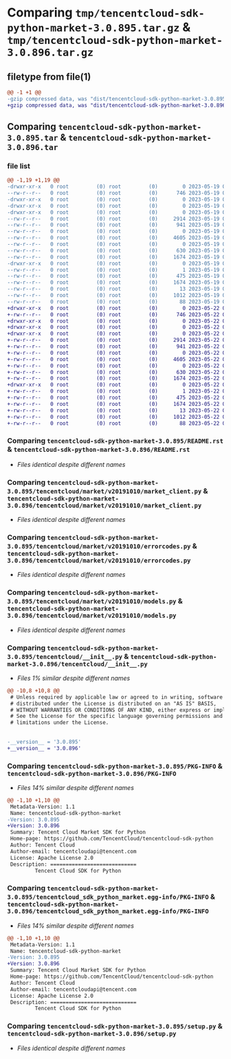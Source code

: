 # Comparing `tmp/tencentcloud-sdk-python-market-3.0.895.tar.gz` & `tmp/tencentcloud-sdk-python-market-3.0.896.tar.gz`

## filetype from file(1)

```diff
@@ -1 +1 @@
-gzip compressed data, was "dist/tencentcloud-sdk-python-market-3.0.895.tar", last modified: Fri May 19 02:54:56 2023, max compression
+gzip compressed data, was "dist/tencentcloud-sdk-python-market-3.0.896.tar", last modified: Mon May 22 00:27:22 2023, max compression
```

## Comparing `tencentcloud-sdk-python-market-3.0.895.tar` & `tencentcloud-sdk-python-market-3.0.896.tar`

### file list

```diff
@@ -1,19 +1,19 @@
-drwxr-xr-x   0 root         (0) root         (0)        0 2023-05-19 02:54:56.000000 tencentcloud-sdk-python-market-3.0.895/
--rw-r--r--   0 root         (0) root         (0)      746 2023-05-19 02:54:56.000000 tencentcloud-sdk-python-market-3.0.895/README.rst
-drwxr-xr-x   0 root         (0) root         (0)        0 2023-05-19 02:54:56.000000 tencentcloud-sdk-python-market-3.0.895/tencentcloud/
-drwxr-xr-x   0 root         (0) root         (0)        0 2023-05-19 02:54:56.000000 tencentcloud-sdk-python-market-3.0.895/tencentcloud/market/
-drwxr-xr-x   0 root         (0) root         (0)        0 2023-05-19 02:54:56.000000 tencentcloud-sdk-python-market-3.0.895/tencentcloud/market/v20191010/
--rw-r--r--   0 root         (0) root         (0)     2914 2023-05-19 02:54:56.000000 tencentcloud-sdk-python-market-3.0.895/tencentcloud/market/v20191010/market_client.py
--rw-r--r--   0 root         (0) root         (0)      941 2023-05-19 02:54:56.000000 tencentcloud-sdk-python-market-3.0.895/tencentcloud/market/v20191010/errorcodes.py
--rw-r--r--   0 root         (0) root         (0)        0 2023-05-19 02:54:56.000000 tencentcloud-sdk-python-market-3.0.895/tencentcloud/market/v20191010/__init__.py
--rw-r--r--   0 root         (0) root         (0)     4605 2023-05-19 02:54:56.000000 tencentcloud-sdk-python-market-3.0.895/tencentcloud/market/v20191010/models.py
--rw-r--r--   0 root         (0) root         (0)        0 2023-05-19 02:54:56.000000 tencentcloud-sdk-python-market-3.0.895/tencentcloud/market/__init__.py
--rw-r--r--   0 root         (0) root         (0)      630 2023-05-19 02:54:56.000000 tencentcloud-sdk-python-market-3.0.895/tencentcloud/__init__.py
--rw-r--r--   0 root         (0) root         (0)     1674 2023-05-19 02:54:56.000000 tencentcloud-sdk-python-market-3.0.895/PKG-INFO
-drwxr-xr-x   0 root         (0) root         (0)        0 2023-05-19 02:54:56.000000 tencentcloud-sdk-python-market-3.0.895/tencentcloud_sdk_python_market.egg-info/
--rw-r--r--   0 root         (0) root         (0)        1 2023-05-19 02:54:56.000000 tencentcloud-sdk-python-market-3.0.895/tencentcloud_sdk_python_market.egg-info/dependency_links.txt
--rw-r--r--   0 root         (0) root         (0)      475 2023-05-19 02:54:56.000000 tencentcloud-sdk-python-market-3.0.895/tencentcloud_sdk_python_market.egg-info/SOURCES.txt
--rw-r--r--   0 root         (0) root         (0)     1674 2023-05-19 02:54:56.000000 tencentcloud-sdk-python-market-3.0.895/tencentcloud_sdk_python_market.egg-info/PKG-INFO
--rw-r--r--   0 root         (0) root         (0)       13 2023-05-19 02:54:56.000000 tencentcloud-sdk-python-market-3.0.895/tencentcloud_sdk_python_market.egg-info/top_level.txt
--rw-r--r--   0 root         (0) root         (0)     1012 2023-05-19 02:54:56.000000 tencentcloud-sdk-python-market-3.0.895/setup.py
--rw-r--r--   0 root         (0) root         (0)       88 2023-05-19 02:54:56.000000 tencentcloud-sdk-python-market-3.0.895/setup.cfg
+drwxr-xr-x   0 root         (0) root         (0)        0 2023-05-22 00:27:22.000000 tencentcloud-sdk-python-market-3.0.896/
+-rw-r--r--   0 root         (0) root         (0)      746 2023-05-22 00:27:22.000000 tencentcloud-sdk-python-market-3.0.896/README.rst
+drwxr-xr-x   0 root         (0) root         (0)        0 2023-05-22 00:27:22.000000 tencentcloud-sdk-python-market-3.0.896/tencentcloud/
+drwxr-xr-x   0 root         (0) root         (0)        0 2023-05-22 00:27:22.000000 tencentcloud-sdk-python-market-3.0.896/tencentcloud/market/
+drwxr-xr-x   0 root         (0) root         (0)        0 2023-05-22 00:27:22.000000 tencentcloud-sdk-python-market-3.0.896/tencentcloud/market/v20191010/
+-rw-r--r--   0 root         (0) root         (0)     2914 2023-05-22 00:27:22.000000 tencentcloud-sdk-python-market-3.0.896/tencentcloud/market/v20191010/market_client.py
+-rw-r--r--   0 root         (0) root         (0)      941 2023-05-22 00:27:22.000000 tencentcloud-sdk-python-market-3.0.896/tencentcloud/market/v20191010/errorcodes.py
+-rw-r--r--   0 root         (0) root         (0)        0 2023-05-22 00:27:22.000000 tencentcloud-sdk-python-market-3.0.896/tencentcloud/market/v20191010/__init__.py
+-rw-r--r--   0 root         (0) root         (0)     4605 2023-05-22 00:27:22.000000 tencentcloud-sdk-python-market-3.0.896/tencentcloud/market/v20191010/models.py
+-rw-r--r--   0 root         (0) root         (0)        0 2023-05-22 00:27:22.000000 tencentcloud-sdk-python-market-3.0.896/tencentcloud/market/__init__.py
+-rw-r--r--   0 root         (0) root         (0)      630 2023-05-22 00:27:22.000000 tencentcloud-sdk-python-market-3.0.896/tencentcloud/__init__.py
+-rw-r--r--   0 root         (0) root         (0)     1674 2023-05-22 00:27:22.000000 tencentcloud-sdk-python-market-3.0.896/PKG-INFO
+drwxr-xr-x   0 root         (0) root         (0)        0 2023-05-22 00:27:22.000000 tencentcloud-sdk-python-market-3.0.896/tencentcloud_sdk_python_market.egg-info/
+-rw-r--r--   0 root         (0) root         (0)        1 2023-05-22 00:27:22.000000 tencentcloud-sdk-python-market-3.0.896/tencentcloud_sdk_python_market.egg-info/dependency_links.txt
+-rw-r--r--   0 root         (0) root         (0)      475 2023-05-22 00:27:22.000000 tencentcloud-sdk-python-market-3.0.896/tencentcloud_sdk_python_market.egg-info/SOURCES.txt
+-rw-r--r--   0 root         (0) root         (0)     1674 2023-05-22 00:27:22.000000 tencentcloud-sdk-python-market-3.0.896/tencentcloud_sdk_python_market.egg-info/PKG-INFO
+-rw-r--r--   0 root         (0) root         (0)       13 2023-05-22 00:27:22.000000 tencentcloud-sdk-python-market-3.0.896/tencentcloud_sdk_python_market.egg-info/top_level.txt
+-rw-r--r--   0 root         (0) root         (0)     1012 2023-05-22 00:27:22.000000 tencentcloud-sdk-python-market-3.0.896/setup.py
+-rw-r--r--   0 root         (0) root         (0)       88 2023-05-22 00:27:22.000000 tencentcloud-sdk-python-market-3.0.896/setup.cfg
```

### Comparing `tencentcloud-sdk-python-market-3.0.895/README.rst` & `tencentcloud-sdk-python-market-3.0.896/README.rst`

 * *Files identical despite different names*

### Comparing `tencentcloud-sdk-python-market-3.0.895/tencentcloud/market/v20191010/market_client.py` & `tencentcloud-sdk-python-market-3.0.896/tencentcloud/market/v20191010/market_client.py`

 * *Files identical despite different names*

### Comparing `tencentcloud-sdk-python-market-3.0.895/tencentcloud/market/v20191010/errorcodes.py` & `tencentcloud-sdk-python-market-3.0.896/tencentcloud/market/v20191010/errorcodes.py`

 * *Files identical despite different names*

### Comparing `tencentcloud-sdk-python-market-3.0.895/tencentcloud/market/v20191010/models.py` & `tencentcloud-sdk-python-market-3.0.896/tencentcloud/market/v20191010/models.py`

 * *Files identical despite different names*

### Comparing `tencentcloud-sdk-python-market-3.0.895/tencentcloud/__init__.py` & `tencentcloud-sdk-python-market-3.0.896/tencentcloud/__init__.py`

 * *Files 1% similar despite different names*

```diff
@@ -10,8 +10,8 @@
 # Unless required by applicable law or agreed to in writing, software
 # distributed under the License is distributed on an "AS IS" BASIS,
 # WITHOUT WARRANTIES OR CONDITIONS OF ANY KIND, either express or implied.
 # See the License for the specific language governing permissions and
 # limitations under the License.
 
 
-__version__ = '3.0.895'
+__version__ = '3.0.896'
```

### Comparing `tencentcloud-sdk-python-market-3.0.895/PKG-INFO` & `tencentcloud-sdk-python-market-3.0.896/PKG-INFO`

 * *Files 14% similar despite different names*

```diff
@@ -1,10 +1,10 @@
 Metadata-Version: 1.1
 Name: tencentcloud-sdk-python-market
-Version: 3.0.895
+Version: 3.0.896
 Summary: Tencent Cloud Market SDK for Python
 Home-page: https://github.com/TencentCloud/tencentcloud-sdk-python
 Author: Tencent Cloud
 Author-email: tencentcloudapi@tencent.com
 License: Apache License 2.0
 Description: ============================
         Tencent Cloud SDK for Python
```

### Comparing `tencentcloud-sdk-python-market-3.0.895/tencentcloud_sdk_python_market.egg-info/PKG-INFO` & `tencentcloud-sdk-python-market-3.0.896/tencentcloud_sdk_python_market.egg-info/PKG-INFO`

 * *Files 14% similar despite different names*

```diff
@@ -1,10 +1,10 @@
 Metadata-Version: 1.1
 Name: tencentcloud-sdk-python-market
-Version: 3.0.895
+Version: 3.0.896
 Summary: Tencent Cloud Market SDK for Python
 Home-page: https://github.com/TencentCloud/tencentcloud-sdk-python
 Author: Tencent Cloud
 Author-email: tencentcloudapi@tencent.com
 License: Apache License 2.0
 Description: ============================
         Tencent Cloud SDK for Python
```

### Comparing `tencentcloud-sdk-python-market-3.0.895/setup.py` & `tencentcloud-sdk-python-market-3.0.896/setup.py`

 * *Files identical despite different names*

